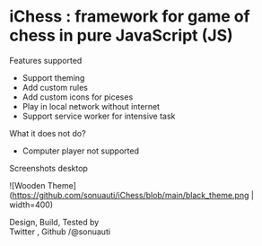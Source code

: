 # iChess : framework for game of chess in pure JavaScript (JS)

Features supported
- Support theming
- Add custom rules
- Add custom icons for piceses 
- Play in local network without internet
- Support service worker for intensive task


What it does not do?
- Computer player not supported

Screenshots desktop

![Wooden Theme](https://github.com/sonuauti/iChess/blob/main/black_theme.png | width=400)

Design, Build, Tested by   
Twitter , Github /@sonuauti
